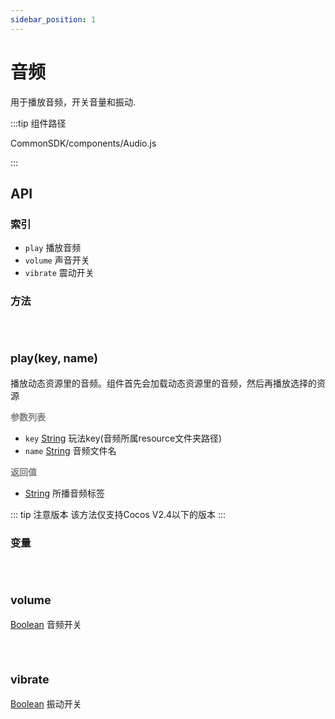 ```yaml
---
sidebar_position: 1
---
```


# 音频

用于播放音频，开关音量和振动.

:::tip 组件路径

CommonSDK/components/Audio.js

:::

## API

### 索引

- `play`  播放音频
- `volume` 声音开关
- `vibrate` 震动开关

### 方法

<br></br>

#### <font size="4">**play(key, name)**</font>

播放动态资源里的音频。组件首先会加载动态资源里的音频，然后再播放选择的资源

<font color="gray">**参数列表**</font>

* `key`  [String][String] 玩法key(音频所属resource文件夹路径)
* `name`  [String][String] 音频文件名

<font color="gray">**返回值**</font>

*  [String][String] 所播音频标签

::: tip 注意版本
 该方法仅支持Cocos V2.4以下的版本
:::

### 变量

<br></br>

#### <font size="4">**volume**</font>

[Boolean][Boolean] 音频开关

<br></br>

#### <font size="4">**vibrate**</font>

[Boolean][Boolean] 振动开关

[String]: https://developer.mozilla.org/en-US/docs/Web/JavaScript/Reference/Global_Objects/String
[Boolean]: https://developer.mozilla.org/en-US/docs/Web/JavaScript/Reference/Global_Objects/Boolean
